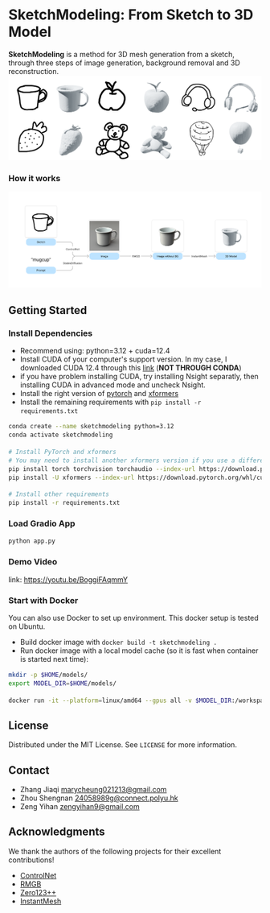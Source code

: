 # SketchModeling: From Sketch to 3D Model
**SketchModeling** is a method for 3D mesh generation from a sketch, through three steps of image generation, background removal and 3D reconstruction.
![Alt text](images/outputs-result.png)

### How it works
![Alt text](images/model-structrue.png)

## Getting Started
### Install Dependencies
- Recommend using: python=3.12 + cuda=12.4
- Install CUDA of your computer's support version. In my case, I downloaded CUDA 12.4 through this [link](https://developer.nvidia.com/cuda-12-4-0-download-archive) (**NOT THROUGH CONDA**)
- if you have problem installing CUDA, try installing Nsight separatly, then installing CUDA in advanced mode and uncheck Nsight.
- Install the right version of [pytorch](https://pytorch.org/) and [xformers](https://github.com/facebookresearch/xformers)
- Install the remaining requirements with `pip install -r requirements.txt`
```sh
conda create --name sketchmodeling python=3.12
conda activate sketchmodeling

# Install PyTorch and xformers
# You may need to install another xformers version if you use a different python & cuda version
pip install torch torchvision torchaudio --index-url https://download.pytorch.org/whl/cu124
pip install -U xformers --index-url https://download.pytorch.org/whl/cu124

# Install other requirements
pip install -r requirements.txt
```

### Load Gradio App
```sh
python app.py
```
### Demo Video
link: https://youtu.be/BoggiFAqmmY

### Start with Docker
You can also use Docker to set up environment. This docker setup is tested on Ubuntu.
- Build docker image with `docker build -t sketchmodeling .`
- Run docker image with a local model cache (so it is fast when container is started next time):
```sh
mkdir -p $HOME/models/
export MODEL_DIR=$HOME/models/

docker run -it --platform=linux/amd64 --gpus all -v $MODEL_DIR:/workspace/sketchmodeling/models sketchmodeling
```

## License
Distributed under the MIT License. See `LICENSE` for more information.

## Contact
- Zhang Jiaqi marycheung021213@gmail.com
- Zhou Shengnan 24058989g@connect.polyu.hk
- Zeng Yihan zengyihan9@gmail.com

## Acknowledgments
We thank the authors of the following projects for their excellent contributions!
- [ControlNet](https://github.com/lllyasviel/ControlNet?tab=readme-ov-file)
- [RMGB](https://github.com/ai-anchorite/BRIA-RMBG-2.0)
- [Zero123++](https://github.com/SUDO-AI-3D/zero123plus)
- [InstantMesh](https://github.com/TencentARC/InstantMesh)
